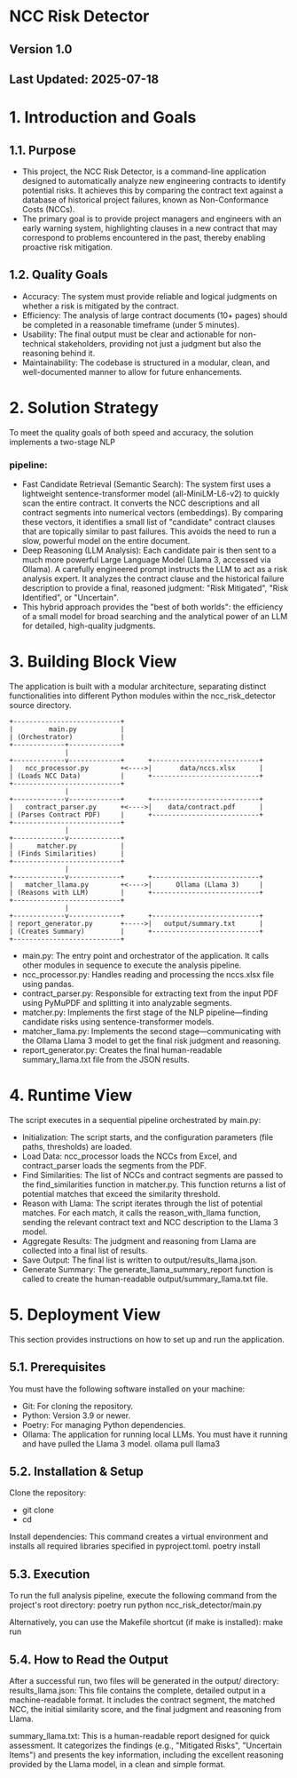 # NCC Risk Detector
## Version 1.0
## Last Updated: 2025-07-18


# 1. Introduction and Goals

## 1.1. Purpose
- This project, the NCC Risk Detector, is a command-line application designed to automatically analyze new engineering contracts to identify potential risks. It achieves this by comparing the contract text against a database of historical project failures, known as Non-Conformance Costs (NCCs).
- The primary goal is to provide project managers and engineers with an early warning system, highlighting clauses in a new contract that may correspond to problems encountered in the past, thereby enabling proactive risk mitigation.

## 1.2. Quality Goals
- Accuracy: The system must provide reliable and logical judgments on whether a risk is mitigated by the contract.
- Efficiency: The analysis of large contract documents (10+ pages) should be completed in a reasonable timeframe (under 5 minutes).
- Usability: The final output must be clear and actionable for non-technical stakeholders, providing not just a judgment but also the reasoning behind it.
- Maintainability: The codebase is structured in a modular, clean, and well-documented manner to allow for future enhancements.

# 2. Solution Strategy
To meet the quality goals of both speed and accuracy, the solution implements a two-stage NLP 

### pipeline:
- Fast Candidate Retrieval (Semantic Search): The system first uses a lightweight sentence-transformer model (all-MiniLM-L6-v2) to quickly scan the entire contract. It converts the NCC descriptions and all contract segments into numerical vectors (embeddings). By comparing these vectors, it identifies a small list of "candidate" contract clauses that are topically similar to past failures. This avoids the need to run a slow, powerful model on the entire document.
- Deep Reasoning (LLM Analysis): Each candidate pair is then sent to a much more powerful Large Language Model (Llama 3, accessed via Ollama). A carefully engineered prompt instructs the LLM to act as a risk analysis expert. It analyzes the contract clause and the historical failure description to provide a final, reasoned judgment: "Risk Mitigated", "Risk Identified", or "Uncertain".
- This hybrid approach provides the "best of both worlds": the efficiency of a small model for broad searching and the analytical power of an LLM for detailed, high-quality judgments.

# 3. Building Block View

The application is built with a modular architecture, separating distinct functionalities into 
different Python modules within the ncc_risk_detector source directory.

```
+---------------------------+
|         main.py           |
| (Orchestrator)            |
+-------------+-------------+
              |
+-------------v-------------+      +---------------------------+
|   ncc_processor.py        +<---->|       data/nccs.xlsx      |
| (Loads NCC Data)          |      +---------------------------+
+---------------------------+
              |
+-------------v-------------+      +---------------------------+
|   contract_parser.py      +<---->|    data/contract.pdf      |
| (Parses Contract PDF)     |      +---------------------------+
+---------------------------+
              |
+-------------v-------------+
|      matcher.py           |
| (Finds Similarities)      |
+---------------------------+
              |
+-------------v-------------+      +---------------------------+
|   matcher_llama.py        +<---->|      Ollama (Llama 3)     |
| (Reasons with LLM)        |      +---------------------------+
+---------------------------+
              |
+-------------v-------------+      +---------------------------+
| report_generator.py       +----->|   output/summary.txt      |
| (Creates Summary)         |      +---------------------------+
+---------------------------+
```


- main.py: The entry point and orchestrator of the application. It calls other modules in sequence to execute the analysis pipeline.
- ncc_processor.py: Handles reading and processing the nccs.xlsx file using pandas.
- contract_parser.py: Responsible for extracting text from the input PDF using PyMuPDF and splitting it into analyzable segments.
- matcher.py: Implements the first stage of the NLP pipeline—finding candidate risks using sentence-transformer models.
- matcher_llama.py: Implements the second stage—communicating with the Ollama Llama 3 model to get the final risk judgment and reasoning.
- report_generator.py: Creates the final human-readable summary_llama.txt file from the JSON results.

# 4. Runtime View

The script executes in a sequential pipeline orchestrated by main.py:
- Initialization: The script starts, and the configuration parameters (file paths, thresholds) are loaded.
- Load Data: ncc_processor loads the NCCs from Excel, and contract_parser loads the segments from the PDF.
- Find Similarities: The list of NCCs and contract segments are passed to the find_similarities function in matcher.py. This function returns a list of potential matches that exceed the similarity threshold.
- Reason with Llama: The script iterates through the list of potential matches. For each match, it calls the reason_with_llama function, sending the relevant contract text and NCC description to the Llama 3 model.
- Aggregate Results: The judgment and reasoning from Llama are collected into a final list of results.
- Save Output: The final list is written to output/results_llama.json.
- Generate Summary: The generate_llama_summary_report function is called to create the human-readable output/summary_llama.txt file.

# 5. Deployment View
This section provides instructions on how to set up and run the application.

## 5.1. Prerequisites
You must have the following software installed on your machine:

- Git: For cloning the repository.
- Python: Version 3.9 or newer.
- Poetry: For managing Python dependencies.
- Ollama: The application for running local LLMs. You must have it running and have pulled the Llama 3 model.
  ollama pull llama3


## 5.2. Installation & Setup
Clone the repository:
- git clone <your-repo-url>
- cd <your-repo-name>

Install dependencies:
This command creates a virtual environment and installs all required libraries specified in pyproject.toml.
poetry install

## 5.3. Execution
To run the full analysis pipeline, execute the following command from the project's root directory:
poetry run python ncc_risk_detector/main.py

Alternatively, you can use the Makefile shortcut (if make is installed):
make run

## 5.4. How to Read the Output
After a successful run, two files will be generated in the output/ directory:
results_llama.json: This file contains the complete, detailed output in a machine-readable format. It includes the contract segment, the matched NCC, the initial similarity score, and the final judgment and reasoning from Llama.

summary_llama.txt: This is a human-readable report designed for quick assessment. It categorizes the findings (e.g., "Mitigated Risks", "Uncertain Items") and presents the key information, including the excellent reasoning provided by the Llama model, in a clean and simple format.

